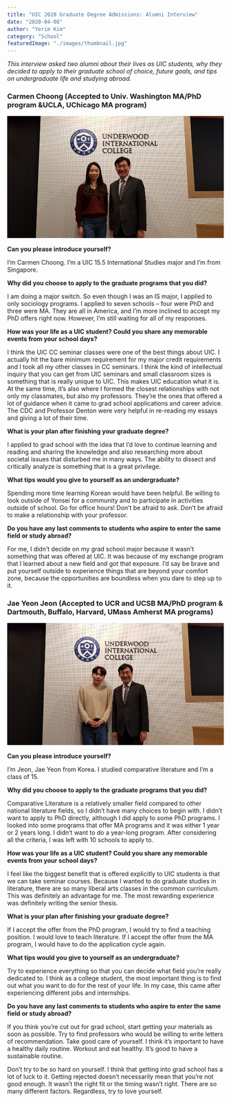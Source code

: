 ```yaml
---
title: "UIC 2020 Graduate Degree Admissions: Alumni Interview"
date: "2020-04-08"
author: "Yerim Kim"
category: "School"
featuredImage: "./images/thumbnail.jpg"
---
```


_This interview asked two alumni about their lives as UIC students, why they decided to apply to their graduate school of choice, future goals, and tips on undergraduate life and studying abroad._

### Carmen Choong (Accepted to Univ. Washington MA/PhD program &UCLA, UChicago MA program)

![](images/thumbnail.jpg)

**Can you please introduce yourself?**

I’m Carmen Choong. I’m a UIC 15.5 International Studies major and I’m from Singapore.

**Why did you choose to apply to the graduate programs that you did?**

I am doing a major switch. So even though I was an IS major, I applied to only sociology programs. I applied to seven schools – four were PhD and three were MA. They are all in America, and I’m more inclined to accept my PhD offers right now. However, I’m still waiting for all of my responses.

**How was your life as a UIC student? Could you share any memorable events from your school days?**

I think the UIC CC seminar classes were one of the best things about UIC. I actually hit the bare minimum requirement for my major credit requirements and I took all my other classes in CC seminars. I think the kind of intellectual inquiry that you can get from UIC seminars and small classroom sizes is something that is really unique to UIC. This makes UIC education what it is. At the same time, it’s also where I formed the closest relationships with not only my classmates, but also my professors. They’re the ones that offered a lot of guidance when it came to grad school applications and career advice. The CDC and Professor Denton were very helpful in re-reading my essays and giving a lot of their time. 

**What is your plan after finishing your graduate degree?**

I applied to grad school with the idea that I’d love to continue learning and reading and sharing the knowledge and also researching more about societal issues that disturbed me in many ways. The ability to dissect and critically analyze is something that is a great privilege. 

**What tips would you give to yourself as an undergraduate?**

Spending more time learning Korean would have been helpful. Be willing to look outside of Yonsei for a community and to participate in activities outside of school. Go for office hours! Don’t be afraid to ask. Don’t be afraid to make a relationship with your professor. 

**Do you have any last comments to students who aspire to enter the same field or study abroad?**

For me, I didn’t decide on my grad school major because it wasn’t something that was offered at UIC. It was because of my exchange program that I learned about a new field and got that exposure. I’d say be brave and put yourself outside to experience things that are beyond your comfort zone, because the opportunities are boundless when you dare to step up to it.

### Jae Yeon Jeon (Accepted to UCR and UCSB MA/PhD program & Dartmouth, Buffalo, Harvard, UMass Amherst MA programs)

![](images/Article-1-Interview-Photo-2-Jae-Yeon.jpg)

**Can you please introduce yourself?**

I’m Jeon, Jae Yeon from Korea. I studied comparative literature and I’m a class of 15.

**Why did you choose to apply to the graduate programs that you did?**

Comparative Literature is a relatively smaller field compared to other national literature fields, so I didn’t have many choices to begin with. I didn’t want to apply to PhD directly, although I did apply to some PhD programs. I looked into some programs that offer MA programs and it was either 1 year or 2 years long. I didn’t want to do a year-long program. After considering all the criteria, I was left with 10 schools to apply to. 

**How was your life as a UIC student? Could you share any memorable events from your school days?**

I feel like the biggest benefit that is offered explicitly to UIC students is that we can take seminar courses. Because I wanted to do graduate studies in literature, there are so many liberal arts classes in the common curriculum. This was definitely an advantage for me. The most rewarding experience was definitely writing the senior thesis. 

**What is your plan after finishing your graduate degree?**

If I accept the offer from the PhD program, I would try to find a teaching position. I would love to teach literature. If I accept the offer from the MA program, I would have to do the application cycle again. 

**What tips would you give to yourself as an undergraduate?**

Try to experience everything so that you can decide what field you’re really dedicated to. I think as a college student, the most important thing is to find out what you want to do for the rest of your life. In my case, this came after experiencing different jobs and internships. 

**Do you have any last comments to students who aspire to enter the same field or study abroad?**

If you think you’re cut out for grad school, start getting your materials as soon as possible. Try to find professors who would be willing to write letters of recommendation. Take good care of yourself. I think it’s important to have a healthy daily routine. Workout and eat healthy. It’s good to have a sustainable routine. 

Don’t try to be so hard on yourself. I think that getting into grad school has a lot of luck to it. Getting rejected doesn’t necessarily mean that you’re not good enough. It wasn’t the right fit or the timing wasn’t right. There are so many different factors. Regardless, try to love yourself.
